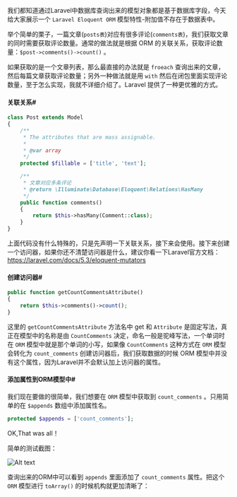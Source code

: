 我们都知道通过Laravel中数据库查询出来的模型对象都是基于数据库字段，今天给大家展示一个 `Laravel Eloquent ORM` 模型特性-附加值不存在于数据表中。

举个简单的栗子，一篇文章(`posts表`)对应有很多评论(`comments表`)，我们获取文章的同时需要获取评论数量。通常的做法就是根据 ORM 的关联关系，获取评论数量：`$post->comments()->count()` 。

如果获取的是一个文章列表，那么最直接的办法就是 `froeach` 查询出来的文章，然后每篇文章获取评论数量；另外一种做法就是用 `with` 然后在闭包里面实现评论数量，至于怎么实现，我就不详细介绍了。Laravel 提供了一种更优雅的方式。

#### 关联关系#
```php
class Post extends Model
{
    /**
     * The attributes that are mass assignable.
     *
     * @var array
     */
    protected $fillable = ['title', 'text'];

    /**
     * 文章对应多条评论
     * @return \Illuminate\Database\Eloquent\Relations\HasMany
     */
    public function comments()
    {
        return $this->hasMany(Comment::class);
    }
}
```

上面代码没有什么特殊的，只是先声明一下关联关系，接下来会使用。接下来创建一个访问器，如果你还不清楚访问器是什么，建议你看一下Laravel官方文档：https://laravel.com/docs/5.3/eloquent-mutators

#### 创建访问器#

```php
public function getCountCommentsAttribute()
{
    return $this->comments()->count();
}
```
这里的 `getCountCommentsAttribute` 方法名中 get 和 `Attribute` 是固定写法，真正在模型中的名称是由 `CountComments` 决定，命名一般是驼峰写法，一个单词时在 `ORM` 模型中就是那个单词的小写，如果像 `CountComments` 这种方式在 `ORM` 模型会转化为 `count_comments`
创建访问器后，我们获取数据的时候 ORM 模型中并没有这个属性，因为Laravel并不会默认加上访问器的属性。

#### 添加属性到ORM模型中#

我们现在要做的很简单，我们想要在 `ORM` 模型中获取到 `count_comments` 。只用简单的在 `$appends` 数组中添加属性名。
```php
protected $appends = ['count_comments'];
```
OK,That was all！

简单的测试截图：

![Alt text](http://cache.iwanli.me/iwanli/image/QQ%E6%88%AA%E5%9B%BE20161228135846.jpg)


查询出来的ORM中可以看到 `appends` 里面添加了 `count_comments` 属性。把这个 `ORM` 模型进行 `toArray()` 的时候机构就更加清晰了：
